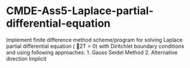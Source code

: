 # CMDE-Ass5-Laplace-partial-differential-equation
Implement finite difference method scheme/program for solving Laplace partial differential equation ( 2T = 0) with Diritchlet boundary conditions and using following approaches: 1. Gauss Seidel Method 2. Alternative direction Implicit
